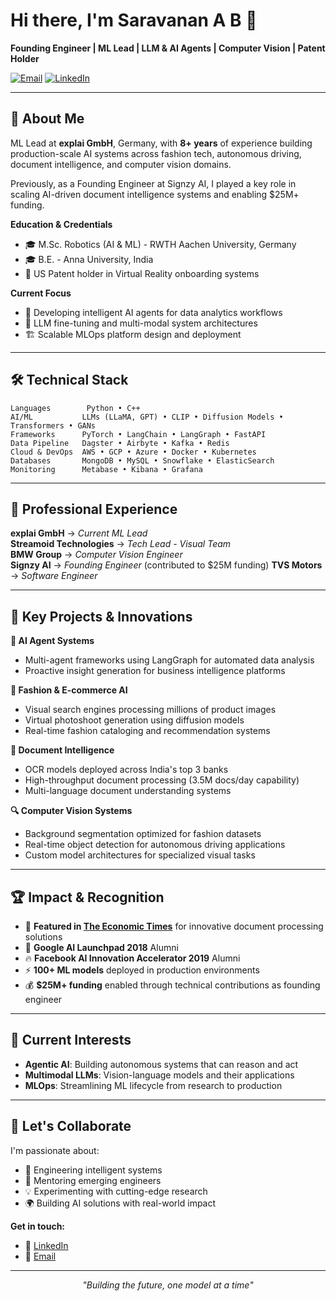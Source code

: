 # Hi there, I'm Saravanan A B 👋

**Founding Engineer | ML Lead | LLM & AI Agents | Computer Vision | Patent Holder**

[![Email](https://img.shields.io/badge/Email-absaravananz%40gmail.com-red?style=flat&logo=gmail)](mailto:absaravananz@gmail.com) [![LinkedIn](https://img.shields.io/badge/LinkedIn-Connect-blue?style=flat&logo=linkedin)](https://www.linkedin.com/in/saravanan-a-bb781aa3/)

---

## 🚀 About Me

ML Lead at **explai GmbH**, Germany, with **8+ years** of experience building production-scale AI systems across fashion tech, autonomous driving, document intelligence, and computer vision domains.

Previously, as a Founding Engineer at Signzy AI, I played a key role in scaling AI-driven document intelligence systems and enabling $25M+ funding.

**Education & Credentials**
- 🎓 M.Sc. Robotics (AI & ML) - RWTH Aachen University, Germany
- 🎓 B.E. - Anna University, India  
- 📜 US Patent holder in Virtual Reality onboarding systems

**Current Focus**
- 🤖 Developing intelligent AI agents for data analytics workflows
- 🔬 LLM fine-tuning and multi-modal system architectures
- 🏗️ Scalable MLOps platform design and deployment

---

## 🛠️ Technical Stack

```
Languages        Python • C++
AI/ML           LLMs (LLaMA, GPT) • CLIP • Diffusion Models • Transformers • GANs
Frameworks      PyTorch • LangChain • LangGraph • FastAPI 
Data Pipeline   Dagster • Airbyte • Kafka • Redis
Cloud & DevOps  AWS • GCP • Azure • Docker • Kubernetes
Databases       MongoDB • MySQL • Snowflake • ElasticSearch
Monitoring      Metabase • Kibana • Grafana
```

---

## 💼 Professional Experience

**explai GmbH** → *Current ML Lead*  
**Streamoid Technologies** → *Tech Lead - Visual Team*   
**BMW Group** → *Computer Vision Engineer*  
**Signzy AI** → *Founding Engineer* (contributed to $25M funding) 
**TVS Motors** → *Software Engineer*

---

## 🔬 Key Projects & Innovations

**🤖 AI Agent Systems**
- Multi-agent frameworks using LangGraph for automated data analysis
- Proactive insight generation for business intelligence platforms

**👗 Fashion & E-commerce AI**
- Visual search engines processing millions of product images
- Virtual photoshoot generation using diffusion models
- Real-time fashion cataloging and recommendation systems

**📄 Document Intelligence**
- OCR models deployed across India's top 3 banks
- High-throughput document processing (3.5M docs/day capability)
- Multi-language document understanding systems

**🔍 Computer Vision Systems**
- Background segmentation optimized for fashion datasets
- Real-time object detection for autonomous driving applications
- Custom model architectures for specialized visual tasks

---

## 🏆 Impact & Recognition

- 🏅 **Featured in [The Economic Times](https://economictimes.indiatimes.com/small-biz/startups/features/signzys-computer-vision-engine-can-process-3-5-million-documents-a-day-banks-are-impressed/articleshow/73025359.cms)** for innovative document processing solutions
- 🚀 **Google AI Launchpad 2018** Alumni
- 🔥 **Facebook AI Innovation Accelerator 2019** Alumni  
- ⚡ **100+ ML models** deployed in production environments
- 💰 **$25M+ funding** enabled through technical contributions as founding engineer


---

## 🌱 Current Interests

- **Agentic AI**: Building autonomous systems that can reason and act
- **Multimodal LLMs**: Vision-language models and their applications  
- **MLOps**: Streamlining ML lifecycle from research to production

---

## 🤝 Let's Collaborate

I'm passionate about:
- 🔬 Engineering intelligent systems
- 👥 Mentoring emerging engineers
- 💡 Experimenting with cutting-edge research
- 🌍 Building AI solutions with real-world impact

**Get in touch:**
- 💼 [LinkedIn](https://www.linkedin.com/in/saravanan-aadalarasan-bhavani/)
- 📧 [Email](mailto:absaravananz@gmail.com)

---

<div align="center">
  <i>"Building the future, one model at a time"</i>
</div>
